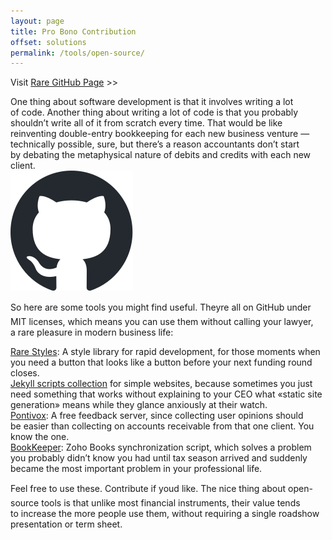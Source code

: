```yaml
---
layout: page
title: Pro Bono Contribution
offset: solutions
permalink: /tools/open-source/
---
```


Visit [Rare GitHub Page](https://github.com/raredigits) >>

<div class="IllustratedBlock">
    <div class="IllustratedText">
        One thing about software development is&nbsp;that it&nbsp;involves writing a&nbsp;lot of&nbsp;code. Another thing about writing a&nbsp;lot of&nbsp;code is&nbsp;that you probably shouldn&#146;t write all of&nbsp;it&nbsp;from scratch every time. That would be&nbsp;like reinventing double-entry bookkeeping for each new business venture&nbsp;&#151; technically possible, sure, but there&#146;s a&nbsp;reason accountants don&#146;t start by&nbsp;debating the metaphysical nature of&nbsp;debits and credits with each new client.
    </div>
    <div class="Illustration">
        <img src="/assets/img/common/vendors/github-mark/github-mark.svg">
    </div>
</div>

So&nbsp;here are some tools you might find useful. They&#146;re all on&nbsp;GitHub under MIT licenses, which means you can use them without calling your lawyer, a&nbsp;rare pleasure in&nbsp;modern business life:

<div class="CardsDeck TwoColumns PaddingVerticalLg">
    <div class="Card PaddingLg"><a href="">Rare Styles</a>: A&nbsp;style library for rapid development, for those moments when you need a&nbsp;button that looks like a&nbsp;button before your next funding round closes.</div>
    <div class="Card PaddingLg"><a href="">Jekyll scripts collection</a> for simple websites, because sometimes you just need something that works without explaining to&nbsp;your CEO what &laquo;static site generation&raquo; means while they glance anxiously at&nbsp;their watch.</div>
    <div class="Card PaddingLg"><a href="">Pontivox</a>: A&nbsp;free feedback server, since collecting user opinions should be&nbsp;easier than collecting on&nbsp;accounts receivable from that one client. You know the one.</div>
    <div class="Card PaddingLg"><a href="">BookKeeper</a>: Zoho Books synchronization script, which solves a&nbsp;problem you probably didn&#146;t know you had until tax season arrived and suddenly became the most important problem in&nbsp;your professional life.</div>
</div>

Feel free to&nbsp;use these. Contribute if&nbsp;you&#146;d like. The nice thing about open-source tools is&nbsp;that unlike most financial instruments, their value tends to&nbsp;increase the more people use them, without requiring a&nbsp;single roadshow presentation or&nbsp;term sheet.
